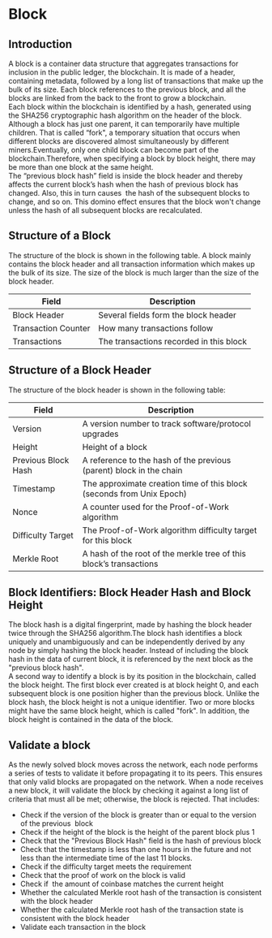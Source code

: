 # Block

<a name="Introduction"></a>
## Introduction

A block is a container data structure that aggregates transactions for inclusion in the public ledger, the blockchain. It is made of a header, containing metadata, followed by a long list of transactions that make up the bulk of its size. Each block references to the previous block, and all the blocks are linked from the back to the front to grow a blockchain.<br />Each block within the blockchain is identified by a hash, generated using the SHA256 cryptographic hash algorithm on the header of the block. Although a block has just one parent, it can temporarily have multiple children. That is called “fork", a temporary situation that occurs when different blocks are discovered almost simultaneously by different miners.Eventually, only one child block can become part of the blockchain.Therefore, when specifying a block by block height, there may be more than one block at the same height.<br />The “previous block hash” field is inside the block header and thereby affects the current block’s hash when the hash of previous block has changed. Also, this in turn causes  the hash of the subsequent blocks to change, and so on. This domino effect ensures that the block won't change unless the hash of all subsequent blocks are recalculated.

<a name="6f62f09b"></a>
## Structure of a Block

The structure of the block is shown in the following table. A block mainly contains the block header and all transaction information which makes up the bulk of its size. The size of the block is much larger than the size of the block header.

| Field | Description |
| --- | --- |
| Block Header | Several fields form the block header |
| Transaction Counter | How many transactions follow |
| Transactions | The transactions recorded in this block |


<a name="f1916cd1"></a>
## Structure of a Block Header

The structure of the block header is shown in the following table:

| Field | Description |
| --- | --- |
| Version | A version number to track software/protocol upgrades |
| Height | Height of a block |
| Previous Block Hash | A reference to the hash of the previous (parent) block in the chain |
| Timestamp | The approximate creation time of this block (seconds from Unix Epoch) |
| Nonce | A counter used for the Proof-of-Work algorithm |
| Difficulty Target | The Proof-of-Work algorithm difficulty target for this block |
| Merkle Root | A hash of the root of the merkle tree of this block’s transactions |


<a name="fa3374ca"></a>
## Block Identifiers: Block Header Hash and Block Height

The block hash is a digital fingerprint, made by hashing the block header twice through the SHA256 algorithm.The block hash identifies a block uniquely and unambiguously and can be independently derived by any node by simply hashing the block header. Instead of including the block hash in the data of current block, it is referenced by the next block as the "previous block hash".<br />A second way to identify a block is by its position in the blockchain, called the block height. The first block ever created is at block height 0, and each subsequent block is one position higher than the previous block. Unlike the block hash, the block height is not a unique identifier. Two or more blocks might have the same block height, which is called "fork". In addition, the block height is contained in the data of the block.

<a name="c3d70ecd"></a>
## Validate a block

As the newly solved block moves across the network, each node performs a series of tests to validate it before propagating it to its peers. This ensures that only valid blocks are propagated on the network. When a node receives a new block, it will validate the block by checking it against a long list of criteria that must all be met; otherwise, the block is rejected. That includes:

* Check if the version of the block is greater than or equal to the version of the previous  block
* Check if the height of the block is the height of the parent block plus 1
* Check that the "Previous Block Hash" field is the hash of previous block
* Check that the timestamp is less than one hours in the future and not less than the intermediate time of the last 11 blocks.
* Check if the difficulty target meets the requirement
* Check that the proof of work on the block is valid
* Check if  the amount of coinbase matches the current height
* Whether the calculated Merkle root hash of the transaction is consistent with the block header
* Whether the calculated Merkle root hash of the transaction state is consistent with the block header
* Validate each transaction in the block

